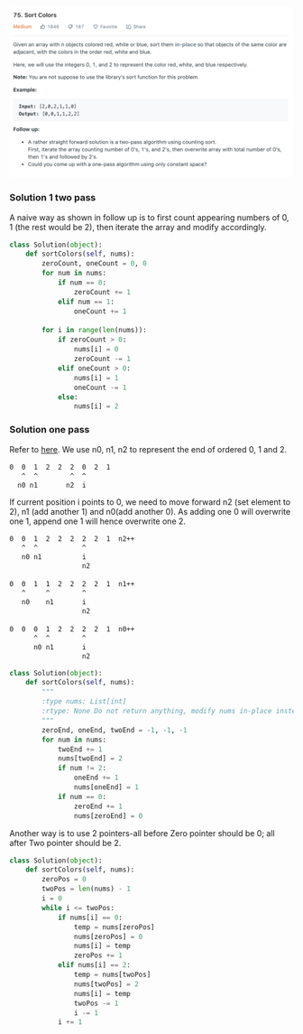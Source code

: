 ![](../images/75.png)
### Solution 1 two pass
A naive way as shown in follow up is to first count appearing numbers of 0, 1 (the rest would be 2), then iterate the array and modify accordingly.
```python
class Solution(object):
    def sortColors(self, nums):
        zeroCount, oneCount = 0, 0
        for num in nums:
            if num == 0:
                zeroCount += 1
            elif num == 1:
                oneCount += 1
        
        for i in range(len(nums)):
            if zeroCount > 0:
                nums[i] = 0
                zeroCount -= 1
            elif oneCount > 0:
                nums[i] = 1
                oneCount -= 1
            else:
                nums[i] = 2
```
### Solution one pass
Refer to [here](https://leetcode.com/problems/sort-colors/discuss/26500/Four-different-solutions). We use n0, n1, n2 to represent the end of ordered 0, 1 and 2.
```
0  0  1  2  2  2  0  2  1
   ^  ^        ^  ^
  n0 n1       n2  i

```
If current position i points to 0, we need to move forward n2 (set element to 2), n1 (add another 1) and n0(add another 0). As adding one 0 will overwrite one 1, append one 1 will hence overwrite one 2.
```
0  0  1  2  2  2  2  2  1  n2++
   ^  ^           ^  
   n0 n1          i
                  n2  

0  0  1  1  2  2  2  2  1  n1++
   ^     ^        ^  
   n0    n1       i
                  n2                   

0  0  0  1  2  2  2  2  1  n0++
      ^  ^        ^  
      n0 n1       i
                  n2

```
```python
class Solution(object):
    def sortColors(self, nums):
        """
        :type nums: List[int]
        :rtype: None Do not return anything, modify nums in-place instead.
        """
        zeroEnd, oneEnd, twoEnd = -1, -1, -1
        for num in nums:
            twoEnd += 1
            nums[twoEnd] = 2
            if num != 2:
                oneEnd += 1
                nums[oneEnd] = 1
            if num == 0:
                zeroEnd += 1
                nums[zeroEnd] = 0
``` 
Another way is to use 2 pointers-all before Zero pointer should be 0; all after Two pointer should be 2.
```python
class Solution(object):
    def sortColors(self, nums):
        zeroPos = 0
        twoPos = len(nums) - 1
        i = 0
        while i <= twoPos:
            if nums[i] == 0:
                temp = nums[zeroPos]
                nums[zeroPos] = 0
                nums[i] = temp
                zeroPos += 1
            elif nums[i] == 2:
                temp = nums[twoPos]
                nums[twoPos] = 2
                nums[i] = temp
                twoPos -= 1
                i -= 1
            i += 1
```